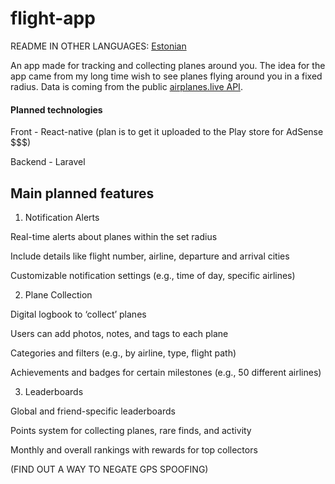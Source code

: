 # flight-app

README IN OTHER LANGUAGES:
[Estonian](https://github.com/Beeak/flight-app/blob/main/README-ee.md)


An app made for tracking and collecting planes around you. 
The idea for the app came from my long time wish to see planes flying around you in a fixed radius.
Data is coming from the public [airplanes.live API](https://airplanes.live/api-guide/).

#### Planned technologies

Front - React-native (plan is to get it uploaded to the Play store for AdSense $$$)

Backend - Laravel


## Main planned features

1. Notification Alerts

Real-time alerts about planes within the set radius

Include details like flight number, airline, departure and arrival cities

Customizable notification settings (e.g., time of day, specific airlines)

2. Plane Collection

Digital logbook to ‘collect’ planes

Users can add photos, notes, and tags to each plane

Categories and filters (e.g., by airline, type, flight path)

Achievements and badges for certain milestones (e.g., 50 different airlines)

3. Leaderboards

Global and friend-specific leaderboards

Points system for collecting planes, rare finds, and activity

Monthly and overall rankings with rewards for top collectors

(FIND OUT A WAY TO NEGATE GPS SPOOFING)

